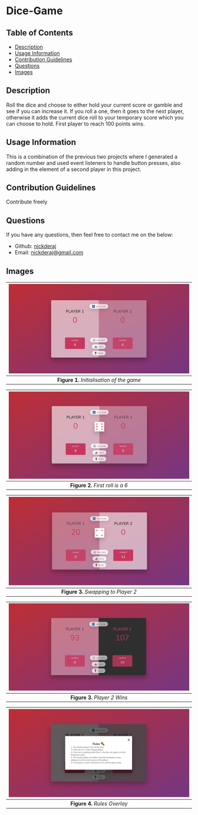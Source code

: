 # Dice-Game

## Table of Contents

- [Description](#description)
- [Usage Information](#usage-information)
- [Contribution Guidelines](#contribution-guidelines)
- [Questions](#questions)
- [Images](#images)

## Description

Roll the dice and choose to either hold your current score or gamble and see if you can increase it. If you roll a one, then it goes to the next player, otherwise it adds the current dice roll to your temporary score which you can choose to hold. First player to reach 100 points wins.

## Usage Information

This is a combination of the previous two projects where I generated a random number and used event listeners to handle button presses, also adding in the element of a second player in this project.

## Contribution Guidelines

Contribute freely

## Questions

If you have any questions, then feel free to contact me on the below:

- Github: [nickderaj](https://github.com/nickderaj)
- Email: [nickderaj@gmail.com](nickderaj@gmail.com)

## Images

| <img src=".\img\DiceInit.png" width="500"> |
| :----------------------------------------: |
| **Figure 1.** _Initialisation of the game_ |

| <img src=".\img\DiceFirstRoll.png" width="500"> |
| :---------------------------------------------: |
|        **Figure 2.** _First roll is a 6_        |

| <img src=".\img\DicePlayer2.png" width="500"> |
| :-------------------------------------------: |
|     **Figure 3.** _Swapping to Player 2_      |

| <img src=".\img\DicePlayer2Wins.png" width="500"> |
| :-----------------------------------------------: |
|           **Figure 3.** _Player 2 Wins_           |

| <img src=".\img\DiceRules.png" width="500"> |
| :-----------------------------------------: |
|        **Figure 4.** _Rules Overlay_        |
